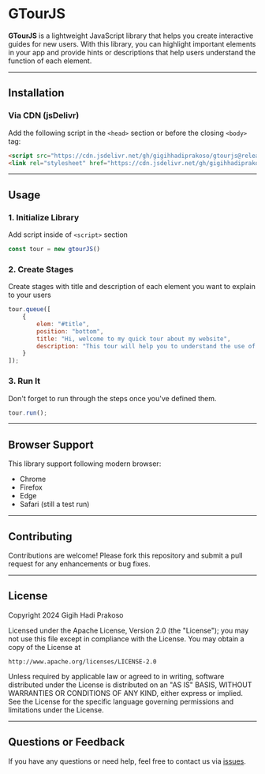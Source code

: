 # GTourJS

**GTourJS** is a lightweight JavaScript library that helps you create interactive guides for new users. With this library, you can highlight important elements in your app and provide hints or descriptions that help users understand the function of each element.

---

## Installation

### Via CDN (jsDelivr)

Add the following script in the `<head>` section or before the closing `<body>` tag:

```html
<script src="https://cdn.jsdelivr.net/gh/gigihhadiprakoso/gtourjs@release/gtour.min.js"></script>
<link rel="stylesheet" href="https://cdn.jsdelivr.net/gh/gigihhadiprakoso/gtourjs@release/gtour.min.css">
```

---

## Usage

### 1. Initialize Library

Add script inside of `<script>` section

```javascript
const tour = new gtourJS()
```

### 2. Create Stages

Create stages with title and description of each element you want to explain to your users

```javascript
tour.queue([
    {
        elem: "#title",
        position: "bottom",
        title: "Hi, welcome to my quick tour about my website",
        description: "This tour will help you to understand the use of the website in a quick and easy way. I hope you enjoy it"
    }
]);
```

### 3. Run It

Don't forget to run through the steps once you've defined them.

```javascript
tour.run();
```

---

## Browser Support

This library support following modern browser:

- Chrome
- Firefox
- Edge
- Safari (still a test run)

---

## Contributing

Contributions are welcome! Please fork this repository and submit a pull request for any enhancements or bug fixes.

---

## License

Copyright 2024 Gigih Hadi Prakoso

Licensed under the Apache License, Version 2.0 (the "License");
you may not use this file except in compliance with the License.
You may obtain a copy of the License at

    http://www.apache.org/licenses/LICENSE-2.0

Unless required by applicable law or agreed to in writing, software
distributed under the License is distributed on an "AS IS" BASIS,
WITHOUT WARRANTIES OR CONDITIONS OF ANY KIND, either express or implied.
See the License for the specific language governing permissions and
limitations under the License.


---

## Questions or Feedback

If you have any questions or need help, feel free to contact us via [issues](https://github.com/gigihhadiprakoso/gtourjs/issues).
